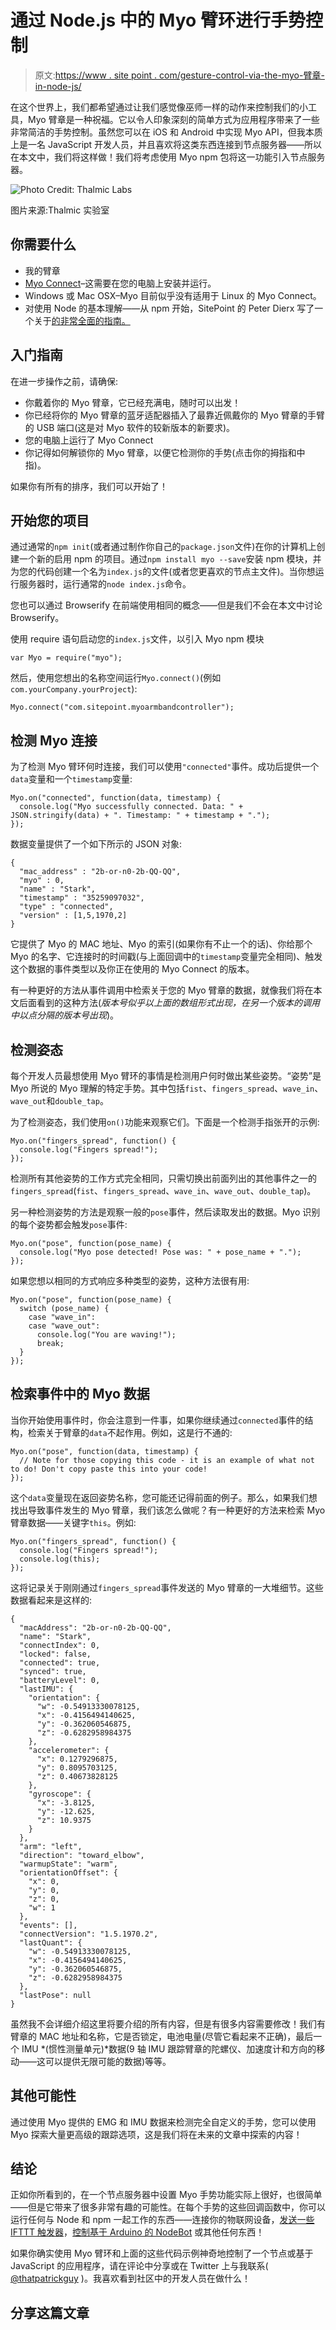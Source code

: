 # 通过 Node.js 中的 Myo 臂环进行手势控制

> 原文:[https://www . site point . com/gesture-control-via-the-myo-臂章-in-node-js/](https://www.sitepoint.com/gesture-control-via-the-myo-armband-in-node-js/)

在这个世界上，我们都希望通过让我们感觉像巫师一样的动作来控制我们的小工具，Myo 臂章是一种祝福。它以令人印象深刻的简单方式为应用程序带来了一些非常简洁的手势控制。虽然您可以在 iOS 和 Android 中实现 Myo API，但我本质上是一名 JavaScript 开发人员，并且喜欢将这类东西连接到节点服务器——所以在本文中，我们将这样做！我们将考虑使用 Myo npm 包将这一功能引入节点服务器。

![Photo Credit: Thalmic Labs](../Images/d9157a84460e1dff940da35b838351ac.png)

图片来源:Thalmic 实验室

## 你需要什么

*   我的臂章
*   [Myo Connect](https://developer.thalmic.com/downloads)–这需要在您的电脑上安装并运行。
*   Windows 或 Mac OSX–Myo 目前似乎没有适用于 Linux 的 Myo Connect。
*   对使用 Node 的基本理解——从 npm 开始，SitePoint 的 Peter Dierx 写了一个关于[的非常全面的指南。](https://www.sitepoint.com/beginners-guide-node-package-manager/)

## 入门指南

在进一步操作之前，请确保:

*   你戴着你的 Myo 臂章，它已经充满电，随时可以出发！
*   你已经将你的 Myo 臂章的蓝牙适配器插入了最靠近佩戴你的 Myo 臂章的手臂的 USB 端口(这是对 Myo 软件的较新版本的新要求)。
*   您的电脑上运行了 Myo Connect
*   你记得如何解锁你的 Myo 臂章，以便它检测你的手势(点击你的拇指和中指)。

如果你有所有的排序，我们可以开始了！

## 开始您的项目

通过通常的`npm init`(或者通过制作你自己的`package.json`文件)在你的计算机上创建一个新的启用 npm 的项目。通过`npm install myo --save`安装 npm 模块，并为您的代码创建一个名为`index.js`的文件(或者您更喜欢的节点主文件)。当你想运行服务器时，运行通常的`node index.js`命令。

您也可以通过 Browserify 在前端使用相同的概念——但是我们不会在本文中讨论 Browserify。

使用 require 语句启动您的`index.js`文件，以引入 Myo npm 模块

```
var Myo = require("myo");
```

然后，使用您想出的名称空间运行`Myo.connect()`(例如`com.yourCompany.yourProject`):

```
Myo.connect("com.sitepoint.myoarmbandcontroller");
```

## 检测 Myo 连接

为了检测 Myo 臂环何时连接，我们可以使用`"connected"`事件。成功后提供一个`data`变量和一个`timestamp`变量:

```
Myo.on("connected", function(data, timestamp) {
  console.log("Myo successfully connected. Data: " + JSON.stringify(data) + ". Timestamp: " + timestamp + ".");
});
```

数据变量提供了一个如下所示的 JSON 对象:

```
{
  "mac_address" : "2b-or-n0-2b-QQ-QQ",
  "myo" : 0,
  "name" : "Stark",
  "timestamp" : "35259097032",
  "type" : "connected",
  "version" : [1,5,1970,2]
}
```

它提供了 Myo 的 MAC 地址、Myo 的索引(如果你有不止一个的话)、你给那个 Myo 的名字、它连接时的时间戳(与上面回调中的`timestamp`变量完全相同)、触发这个数据的事件类型以及你正在使用的 Myo Connect 的版本。

有一种更好的方法从事件调用中检索关于您的 Myo 臂章的数据，就像我们将在本文后面看到的这种方法(*版本号似乎以上面的数组形式出现，在另一个版本的调用中以点分隔的版本号出现*)。

## 检测姿态

每个开发人员最想使用 Myo 臂环的事情是检测用户何时做出某些姿势。“姿势”是 Myo 所说的 Myo 理解的特定手势。其中包括`fist`、`fingers_spread`、`wave_in`、`wave_out`和`double_tap`。

为了检测姿态，我们使用`on()`功能来观察它们。下面是一个检测手指张开的示例:

```
Myo.on("fingers_spread", function() {
  console.log("Fingers spread!");
});
```

检测所有其他姿势的工作方式完全相同，只需切换出前面列出的其他事件之一的`fingers_spread`(`fist`、`fingers_spread`、`wave_in`、`wave_out`、`double_tap`)。

另一种检测姿势的方法是观察一般的`pose`事件，然后读取发出的数据。Myo 识别的每个姿势都会触发`pose`事件:

```
Myo.on("pose", function(pose_name) {
  console.log("Myo pose detected! Pose was: " + pose_name + ".");
});
```

如果您想以相同的方式响应多种类型的姿势，这种方法很有用:

```
Myo.on("pose", function(pose_name) {
  switch (pose_name) {
    case "wave_in":
    case "wave_out":
      console.log("You are waving!");
      break;
  }
});
```

## 检索事件中的 Myo 数据

当你开始使用事件时，你会注意到一件事，如果你继续通过`connected`事件的结构，检索关于臂章的`data`不起作用。例如，这是行不通的:

```
Myo.on("pose", function(data, timestamp) {
  // Note for those copying this code - it is an example of what not to do! Don't copy paste this into your code!
});
```

这个`data`变量现在返回姿势名称，您可能还记得前面的例子。那么，如果我们想找出导致事件发生的 Myo 臂章，我们该怎么做呢？有一种更好的方法来检索 Myo 臂章数据——关键字`this`。例如:

```
Myo.on("fingers_spread", function() {
  console.log("Fingers spread!");
  console.log(this);
});
```

这将记录关于刚刚通过`fingers_spread`事件发送的 Myo 臂章的一大堆细节。这些数据看起来是这样的:

```
{
  "macAddress": "2b-or-n0-2b-QQ-QQ",
  "name": "Stark",
  "connectIndex": 0,
  "locked": false,
  "connected": true,
  "synced": true,
  "batteryLevel": 0,
  "lastIMU": {
    "orientation": {
      "w": -0.54913330078125,
      "x": -0.4156494140625,
      "y": -0.362060546875,
      "z": -0.6282958984375
    },
    "accelerometer": {
      "x": 0.1279296875,
      "y": 0.8095703125,
      "z": 0.40673828125
    },
    "gyroscope": {
      "x": -3.8125,
      "y": -12.625,
      "z": 10.9375
    }
  },
  "arm": "left",
  "direction": "toward_elbow",
  "warmupState": "warm",
  "orientationOffset": {
    "x": 0,
    "y": 0,
    "z": 0,
    "w": 1
  },
  "events": [],
  "connectVersion": "1.5.1970.2",
  "lastQuant": {
    "w": -0.54913330078125,
    "x": -0.4156494140625,
    "y": -0.362060546875,
    "z": -0.6282958984375
  },
  "lastPose": null
}
```

虽然我不会详细介绍这里将要介绍的所有内容，但是有很多内容需要修改！我们有臂章的 MAC 地址和名称，它是否锁定，电池电量(尽管它看起来不正确)，最后一个 IMU *(惯性测量单元)*数据(9 轴 IMU 跟踪臂章的陀螺仪、加速度计和方向的移动——这可以提供无限可能的数据)等等。

## 其他可能性

通过使用 Myo 提供的 EMG 和 IMU 数据来检测完全自定义的手势，您可以使用 Myo 探索大量更高级的跟踪选项，这是我们将在未来的文章中探索的内容！

## 结论

正如你所看到的，在一个节点服务器中设置 Myo 手势功能实际上很好，也很简单——但是它带来了很多非常有趣的可能性。在每个手势的这些回调函数中，你可以运行任何与 Node 和 npm 一起工作的东西——连接你的物联网设备，[发送一些 IFTTT 触发器](https://www.sitepoint.com/connecting-the-iot-and-node-js-to-ifttt)，[控制基于 Arduino 的 NodeBot](https://www.sitepoint.com/an-introduction-to-nodebots) 或其他任何东西！

如果你确实使用 Myo 臂环和上面的这些代码示例神奇地控制了一个节点或基于 JavaScript 的应用程序，请在评论中分享或在 Twitter 上与我联系( [@thatpatrickguy](http://www.twitter.com/thatpatrickguy) )。我喜欢看到社区中的开发人员在做什么！

## 分享这篇文章